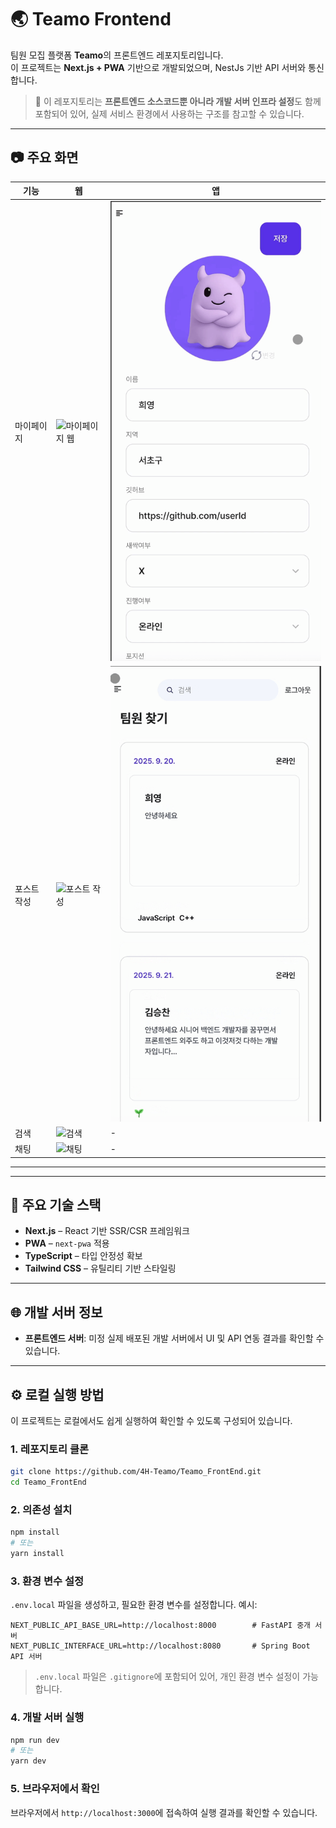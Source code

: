 # 🌏 Teamo Frontend

팀원 모집 플랫폼 **Teamo**의 프론트엔드 레포지토리입니다.  
이 프로젝트는 **Next.js + PWA** 기반으로 개발되었으며, NestJs 기반 API 서버와 통신합니다.

> 🧩 이 레포지토리는 **프론트엔드 소스코드뿐 아니라 개발 서버 인프라 설정**도 함께 포함되어 있어, 실제 서비스 환경에서 사용하는 구조를 참고할 수 있습니다.

---


## 📷 주요 화면

| 기능        | 웹                                                        | 앱                                                        |
| ----------- | --------------------------------------------------------- | --------------------------------------------------------- |
| 마이페이지  | ![마이페이지 웹](./next/app/assets/readme/mypage_web.gif) | ![마이페이지 앱](./next/app/assets/readme/mypage_app.gif) |
| 포스트 작성 | ![포스트 작성](./next/app/assets/readme/create_post.gif)  | ![포스트 앱](./next/app/assets/readme/post_app.gif)       |
| 검색        | ![검색](./next/app/assets/readme/search.gif)              | -                                                         |
| 채팅        | ![채팅](./next/app/assets/readme/chat.gif)                | -                                                         |

---


---

## 🔧 주요 기술 스택

- **Next.js** – React 기반 SSR/CSR 프레임워크
- **PWA** – `next-pwa` 적용
- **TypeScript** – 타입 안정성 확보
- **Tailwind CSS** – 유틸리티 기반 스타일링

---

## 🌐 개발 서버 정보

- **프론트엔드 서버**: 미정 
  실제 배포된 개발 서버에서 UI 및 API 연동 결과를 확인할 수 있습니다.

---

## ⚙️ 로컬 실행 방법

이 프로젝트는 로컬에서도 쉽게 실행하여 확인할 수 있도록 구성되어 있습니다.

### 1. 레포지토리 클론

```bash
git clone https://github.com/4H-Teamo/Teamo_FrontEnd.git
cd Teamo_FrontEnd
```
### 2. 의존성 설치

```bash
npm install
# 또는
yarn install
```
### 3. 환경 변수 설정

`.env.local` 파일을 생성하고, 필요한 환경 변수를 설정합니다. 예시:

```plaintext
NEXT_PUBLIC_API_BASE_URL=http://localhost:8000        # FastAPI 중개 서버
NEXT_PUBLIC_INTERFACE_URL=http://localhost:8080       # Spring Boot API 서버
```
> `.env.local` 파일은 `.gitignore`에 포함되어 있어, 개인 환경 변수 설정이 가능합니다.

### 4. 개발 서버 실행

```bash
npm run dev
# 또는
yarn dev
```
### 5. 브라우저에서 확인
브라우저에서 `http://localhost:3000`에 접속하여 실행 결과를 확인할 수 있습니다.

